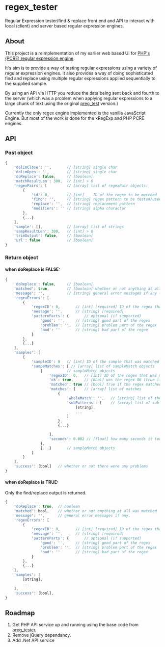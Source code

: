 # regex_tester
Regular Expression tester/find &amp; replace front end and API to interact with local (client) and server based regular expression engines.

## About
This project is a reimplementation of my earlier web based UI for [PHP's (PCRE) regular expression engine](https://github.com/evanwills/preg_test).

It's aim is to provide a way of testing regular expressions using a variety of regular expression engines. It also provides a way of doing sophisticated find and replace using multiple regular expressions applied sequentially to the supplied sample.

By using an API via HTTP you reduce the data being sent back and fourth to the server (which was a problem when applying regular expressions to a large chunk of text using the original [preg_test](https://github.com/evanwills/preg_test) version.)

Currently the only regex engine implemented is the vanilla JavaScript Engine. But most of the work is done for the xRegExp and PHP PCRE engines.

## API
### Post object
``` javascript
{
	'delimClose': '',		// [string] single char
	'delimOpen': '',		// [string] single char
	'doReplace': false,		// [boolean]
	'matchResultLen': 300,	// [int] > 6
	'regexPairs': [			// [array] list of regexPair objects:
		{
			'id': 0,		// [int]	ID of the regex to be matched
			'find': '',		// [string]	regex pattern to be tested/used
			'replace': '',	// [string]	replacement pattern
			'modifiers': '' // [string]	alpha character
		},
		{...}
	],
	'sample': [],			// [array] list of strings
	'sampResultLen': 300,	// [int] > 6
	'trimOutput': false,	// [boolean]
	'url': false			// [boolean]
}
```

### Return object
#### when doReplace is FALSE:
``` javascript
{
	'doReplace': false,		// [boolean]
	'matched': true,		// [boolean] whether or not anything at all was matched
	'message': '',			// [string] general error messages if any (e.g. "server error", "page not found")
	'regexErrors': [
		{
			'regexID': 0,		// [int] [required] ID of the regex that had a problem
			'message': '',		// [string] [required]
			'patternParts': {		// optional (if supported)
				'good': '',		// [string] good part of the regex
				'problem': '',	// [string] problem part of the regex
				'bad': ''		// [string] bad part of the regex
			}
		},
		{...}
	],
	'samples': [
		{
			'sampleID': 0	// [int] ID of the sample that was matched
			'sampeMatches': [ // [array] list of sampleMatch objects
				{			// sampleMatch objects
					'regexID': 0,	// [int] ID of the regex that was matched
					'ok': true,		// [bool] was the regex OK (true if there were no errors)
					'matched': true	// [bool] true if the regex matched anything at all
					'matches': [	// [array] list of matches
						{
							'wholeMatch': '',	// [string] list of the whole match
							'subPatterns': [	// [array] list of sub-parts of the match
								[string],
								...
							]
						},
						{...}

					],
					'seconds': 0.002 // [float] how many seconds it took to apply the regex to the sample
				},
				{...}		// sampleMatch objects
			]
		}
	],
	'success': [bool]	// whether or not there were any problems
}
```
#### when doReplace is TRUE:
Only the find/replace output is returned.
``` javascript
{
	'doReplace': true,	// boolean
	'matched': bool,	// whether or not anything at all was matched
	'message': '',		// general error messages if any.
	'regexErrors': [
		{
			'regexID': 0,		// [int] [required] ID of the regex that had a problem
			'message': '',		// [string] [required]
			'patternParts': {		// optional (if supported)
				'good': '',		// [string] good part of the regex
				'problem': '',	// [string] problem part of the regex
				'bad': ''		// [string] bad part of the regex
			}
		},
		{...}
	],
	'samples': [
		[string],
		...
	],
	'success': [bool],
}
```

## Roadmap
1.	Get PHP API service up and running using the base code from [preg_tester](https://github.com/evanwills/preg_test).
2.	Remove jQuery dependancy.
3.	Add .Net API service